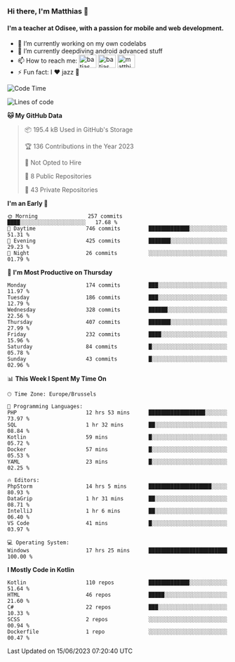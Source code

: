 ### Hi there, I'm Matthias 👋

#### I'm a teacher at Odisee, with a passion for mobile and web development.

- 🔭 I’m currently working on my own codelabs
- 🌱 I’m currently deepdiving android advanced stuff
- 📫 How to reach me: <a href="https://dev.to/batjas" target="_blank"><img align="center" src="https://raw.githubusercontent.com/rahuldkjain/github-profile-readme-generator/master/src/images/icons/Social/devto.svg" alt="batjas" height="30" width="40" /></a>
<a href="https://twitter.com/batjas" target="_blank"><img align="center" src="https://raw.githubusercontent.com/rahuldkjain/github-profile-readme-generator/master/src/images/icons/Social/twitter.svg" alt="batjas" height="30" width="40" /></a>
<a href="https://linkedin.com/in/matthiasdruwé" target="_blank"><img align="center" src="https://raw.githubusercontent.com/rahuldkjain/github-profile-readme-generator/master/src/images/icons/Social/linked-in-alt.svg" alt="matthiasdruwé" height="30" width="40" /></a>
- ⚡ Fun fact: I ❤ jazz 🎷


<!--START_SECTION:waka-->
![Code Time](http://img.shields.io/badge/Code%20Time-780%20hrs%2012%20mins-blue)

![Lines of code](https://img.shields.io/badge/From%20Hello%20World%20I%27ve%20Written-1.6%20million%20lines%20of%20code-blue)

**🐱 My GitHub Data** 

> 📦 195.4 kB Used in GitHub's Storage 
 > 
> 🏆 136 Contributions in the Year 2023
 > 
> 🚫 Not Opted to Hire
 > 
> 📜 8 Public Repositories 
 > 
> 🔑 43 Private Repositories 
 > 
**I'm an Early 🐤** 

```text
🌞 Morning                257 commits         ████░░░░░░░░░░░░░░░░░░░░░   17.68 % 
🌆 Daytime                746 commits         █████████████░░░░░░░░░░░░   51.31 % 
🌃 Evening                425 commits         ███████░░░░░░░░░░░░░░░░░░   29.23 % 
🌙 Night                  26 commits          ░░░░░░░░░░░░░░░░░░░░░░░░░   01.79 % 
```
📅 **I'm Most Productive on Thursday** 

```text
Monday                   174 commits         ███░░░░░░░░░░░░░░░░░░░░░░   11.97 % 
Tuesday                  186 commits         ███░░░░░░░░░░░░░░░░░░░░░░   12.79 % 
Wednesday                328 commits         ██████░░░░░░░░░░░░░░░░░░░   22.56 % 
Thursday                 407 commits         ███████░░░░░░░░░░░░░░░░░░   27.99 % 
Friday                   232 commits         ████░░░░░░░░░░░░░░░░░░░░░   15.96 % 
Saturday                 84 commits          █░░░░░░░░░░░░░░░░░░░░░░░░   05.78 % 
Sunday                   43 commits          █░░░░░░░░░░░░░░░░░░░░░░░░   02.96 % 
```


📊 **This Week I Spent My Time On** 

```text
🕑︎ Time Zone: Europe/Brussels

💬 Programming Languages: 
PHP                      12 hrs 53 mins      ██████████████████░░░░░░░   73.97 % 
SQL                      1 hr 32 mins        ██░░░░░░░░░░░░░░░░░░░░░░░   08.84 % 
Kotlin                   59 mins             █░░░░░░░░░░░░░░░░░░░░░░░░   05.72 % 
Docker                   57 mins             █░░░░░░░░░░░░░░░░░░░░░░░░   05.53 % 
YAML                     23 mins             █░░░░░░░░░░░░░░░░░░░░░░░░   02.25 % 

🔥 Editors: 
PhpStorm                 14 hrs 5 mins       ████████████████████░░░░░   80.93 % 
DataGrip                 1 hr 31 mins        ██░░░░░░░░░░░░░░░░░░░░░░░   08.71 % 
IntelliJ                 1 hr 6 mins         ██░░░░░░░░░░░░░░░░░░░░░░░   06.40 % 
VS Code                  41 mins             █░░░░░░░░░░░░░░░░░░░░░░░░   03.97 % 

💻 Operating System: 
Windows                  17 hrs 25 mins      █████████████████████████   100.00 % 
```

**I Mostly Code in Kotlin** 

```text
Kotlin                   110 repos           █████████████░░░░░░░░░░░░   51.64 % 
HTML                     46 repos            █████░░░░░░░░░░░░░░░░░░░░   21.60 % 
C#                       22 repos            ███░░░░░░░░░░░░░░░░░░░░░░   10.33 % 
SCSS                     2 repos             ░░░░░░░░░░░░░░░░░░░░░░░░░   00.94 % 
Dockerfile               1 repo              ░░░░░░░░░░░░░░░░░░░░░░░░░   00.47 % 
```




 Last Updated on 15/06/2023 07:20:40 UTC
<!--END_SECTION:waka-->
